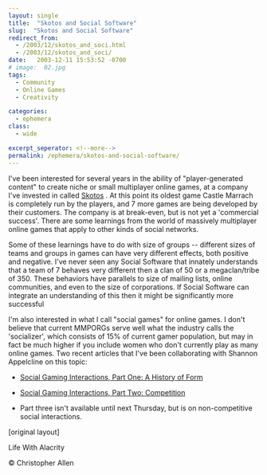 ```yaml
---
layout: single
title:  "Skotos and Social Software"
slug:  "Skotos and Social Software"
redirect_from:
  - /2003/12/skotos_and_soci.html
  - /2003/12/skotos_and_soci/
date:   2003-12-11 15:53:52 -0700
# image:  02.jpg
tags: 
  - Community
  - Online Games
  - Creativity

categories:
  - ephemera
class:
  - wide

excerpt_seperator: <!--more-->
permalink: /ephemera/skotos-and-social-software/
---
```


I've been interested for several years in the ability of "player-generated content" to create niche or small multiplayer online games, at a company I've invested in called [Skotos](http://www.skotos.net) . At this point its oldest game Castle Marrach is completely run by the players, and 7 more games are being developed by their customers. The company is at break-even, but is not yet a 'commercial success'. There are some learnings from the world of massively multiplayer online games that apply to other kinds of social networks.

Some of these learnings have to do with size of groups -- different sizes of teams and groups in games can have very different effects, both positive and negative. I've never seen any Social Software that innately understands that a team of 7 behaves very different then a clan of 50 or a megaclan/tribe of 350. These behaviors have parallels to size of mailing lists, online communities, and even to the size of corporations. If Social Software can integrate an understanding of this then it might be significantly more successful

I'm also interested in what I call "social games" for online games. I don't believe that current MMPORGs serve well what the industry calls the 'socializer', which consists of 15% of current gamer population, but may in fact be much higher if you include women who don't currently play as many online games. Two recent articles that I've been collaborating with Shannon Appelcline on this topic:  

* [Social Gaming Interactions, Part One: A History of Form](http://www.skotos.net/articles/TTnT_136.phtml)  
    
* [Social Gaming Interactions, Part Two: Competition](http://www.skotos.net/articles/TTnT_137.phtml)  
    
* Part three isn't available until next Thursday, but is on non-competitive social interactions.
    
[original layout]

Life With Alacrity

© Christopher Allen